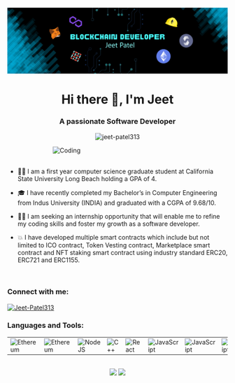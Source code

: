 ![MasterHead](https://github.com/jeet-patel313/jeet-patel313/blob/main/Jeet.png)
<h1 align="center">Hi there 👋, I'm Jeet</h1>
<h3 align="center">A passionate Software Developer</h3>

<p align="center"> <img src="https://komarev.com/ghpvc/?username=jeet-patel313&label=Profile%20views&color=0e75b6&style=flat" alt="jeet-patel313" /> </p>

<img align="right" alt="Coding" width="400" src="https://cdn.dribbble.com/users/1162077/screenshots/3848914/programmer.gif" >

<br />
<br />

- 👨‍🎓 I am a first year computer science graduate student at California State University Long Beach holding a GPA of 4.

- 🎓 I have recently completed my Bachelor’s in Computer Engineering from Indus University (INDIA) and graduated with a CGPA of 9.68/10.

- 👨‍💻 I am seeking an internship opportunity that will enable me to refine my coding skills and foster my growth as a software developer. 

- 💥 I have developed multiple smart contracts which include but not limited to ICO contract, Token Vesting contract, Marketplace smart contract and NFT staking smart contract using industry standard ERC20, ERC721 and ERC1155.

<br />
<h3 align="left">Connect with me:</h3>
<p align="left">
<a href="https://www.linkedin.com/in/jeetpatel313/" target="blank"><img align="center" src="https://cdn.jsdelivr.net/npm/simple-icons@3.0.1/icons/linkedin.svg" alt="Jeet-Patel313" height="30" width="40" /></a>
</p>

<h3 align="left">Languages and Tools:</h3>

<table>
    <tr>  
        <td><img src="https://encrypted-tbn0.gstatic.com/images?q=tbn:ANd9GcTl5k17n_8iE9ipczWJqsYNtDL10IdK2cwnTq9ARloO9ScsZw7Q9Ics&usqp=CAE&s" alt="Ethereum" width="200px"/></td>
        <td><img src="https://ethereum.org/static/6b935ac0e6194247347855dc3d328e83/cdbe4/eth-diamond-black.webp" alt="Ethereum" width="200px"/></td>
        <td><img src="https://brandeps.com/logo-download/N/Node-JS-logo-vector-01.svg" alt="NodeJS" width="200px"/></td>
        <td><img src="https://brandeps.com/logo-download/C/C++-logo-vector-01.svg" alt="C++" width="200px"/></td>
        <td><img src="https://brandeps.com/logo-download/R/React-logo-vector-01.svg" alt="React" width="200px"/></td>
        <td><img src="https://brandeps.com/logo-download/J/JavaScript-logo-vector-01.svg" alt="JavaScript" width="200px"/></td>
        <td><img src="https://brandeps.com/logo-download/D/Django-CMS-logo-vector-01.svg" alt="JavaScript" width="200px"/></td>
        <td><img src="https://brandeps.com/logo-download/E/ES6-logo-vector-01.svg" alt="JavaScript" width="200px"/></td>  
        <td><img src="https://brandeps.com/logo-download/H/HTML-5-logo-vector-01.svg" alt="JavaScript" width="200px"/></td>    
        <td><img src="https://brandeps.com/logo-download/C/CSS-3-logo-vector-01.svg" alt="JavaScript" width="200px"/></td>
    </tr> 
</table>

<br />

<div align="center">
  <img height="165em" src="https://github-readme-stats.vercel.app/api?username=jeet-patel313&show_icons=true&theme=chartreuse-dark&include_all_commits=true&count_private=true"/>
  <img height="165em" src="https://github-readme-stats.vercel.app/api/top-langs/?username=jeet-patel313&layout=compact&langs_count=7&theme=chartreuse-dark"/>
</div>
